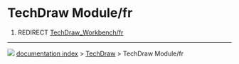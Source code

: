 # TechDraw Module/fr
1.  REDIRECT [TechDraw_Workbench/fr](TechDraw_Workbench/fr.md)



---
![](images/Button_right.svg) [documentation index](../README.md) > [TechDraw](TechDraw_Workbench.md) > TechDraw Module/fr
